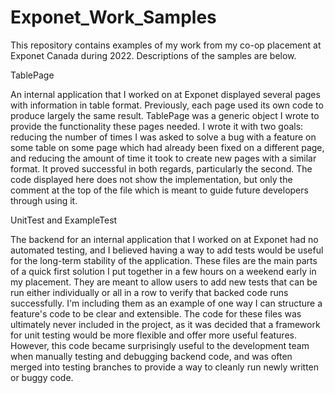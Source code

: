 # Exponet_Work_Samples

This repository contains examples of my work from my co-op placement at Exponet Canada during 2022. Descriptions of the samples are below.


TablePage

An internal application that I worked on at Exponet displayed several pages with information in table format. Previously, each page used its own code to produce largely the same result. TablePage was a generic object I wrote to provide the functionality these pages needed. I wrote it with two goals: reducing the number of times I was asked to solve a bug with a feature on some table on some page which had already been fixed on a different page, and reducing the amount of time it took to create new pages with a similar format. It proved successful in both regards, particularly the second. The code displayed here does not show the implementation, but only the comment at the top of the file which is meant to guide future developers through using it.


UnitTest and ExampleTest

The backend for an internal application that I worked on at Exponet had no automated testing, and I believed having a way to add tests would be useful for the long-term stability of the application. These files are the main parts of a quick first solution I put together in a few hours on a weekend early in my placement. They are meant to allow users to add new tests that can be run either individually or all in a row to verify that backed code runs successfully. I'm including them as an example of one way I can structure a feature's code to be clear and extensible. The code for these files was ultimately never included in the project, as it was decided that a framework for unit testing would be more flexible and offer more useful features. However, this code became surprisingly useful to the development team when manually testing and debugging backend code, and was often merged into testing branches to provide a way to cleanly run newly written or buggy code.
